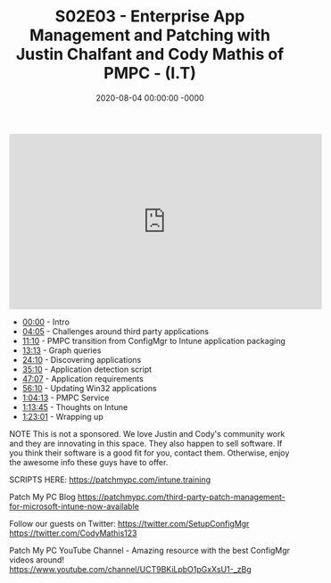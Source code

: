 ﻿---
layout: post
title: "S02E03 - Enterprise App Management and Patching with Justin Chalfant and Cody Mathis of PMPC - (I.T)"
date: 2020-08-04 00:00:00 -0000
categories:
---

<iframe loading="lazy" width="560" height="315" src="https://www.youtube.com/embed/wPvUwDcpAUA" title="YouTube video player" frameborder="0" allow="accelerometer; autoplay; clipboard-write; encrypted-media; gyroscope; picture-in-picture" allowfullscreen></iframe>

* [00:00](https://www.youtube.com/watch?v=wPvUwDcpAUA&t=0s) -  Intro
* [04:05](https://www.youtube.com/watch?v=wPvUwDcpAUA&t=245s) - Challenges around third party applications
* [11:10](https://www.youtube.com/watch?v=wPvUwDcpAUA&t=670s) - PMPC transition from ConfigMgr to Intune application packaging
* [13:13](https://www.youtube.com/watch?v=wPvUwDcpAUA&t=793s) - Graph queries
* [24:10](https://www.youtube.com/watch?v=wPvUwDcpAUA&t=1450s) - Discovering applications
* [35:10](https://www.youtube.com/watch?v=wPvUwDcpAUA&t=2110s) - Application detection script
* [47:07](https://www.youtube.com/watch?v=wPvUwDcpAUA&t=2827s) - Application requirements
* [56:10](https://www.youtube.com/watch?v=wPvUwDcpAUA&t=3370s) - Updating Win32 applications
* [1:04:13](https://www.youtube.com/watch?v=wPvUwDcpAUA&t=313s) - PMPC Service
* [1:13:45](https://www.youtube.com/watch?v=wPvUwDcpAUA&t=885s) - Thoughts on Intune
* [1:23:01](https://www.youtube.com/watch?v=wPvUwDcpAUA&t=1441s) - Wrapping up

NOTE
This is not a sponsored. We love Justin and Cody's community work and they are innovating in this space. They also happen to sell software. If you think their software is a good fit for you, contact them. Otherwise, enjoy the awesome info these guys have to offer.

SCRIPTS HERE:
https://patchmypc.com/intune.training

Patch My PC Blog
https://patchmypc.com/third-party-patch-management-for-microsoft-intune-now-available

Follow our guests on Twitter:
https://twitter.com/SetupConfigMgr
https://twitter.com/CodyMathis123

Patch My PC YouTube Channel - Amazing resource with the best ConfigMgr videos around!
https://www.youtube.com/channel/UCT9BKiLpbO1pGxXsU1-_zBg


